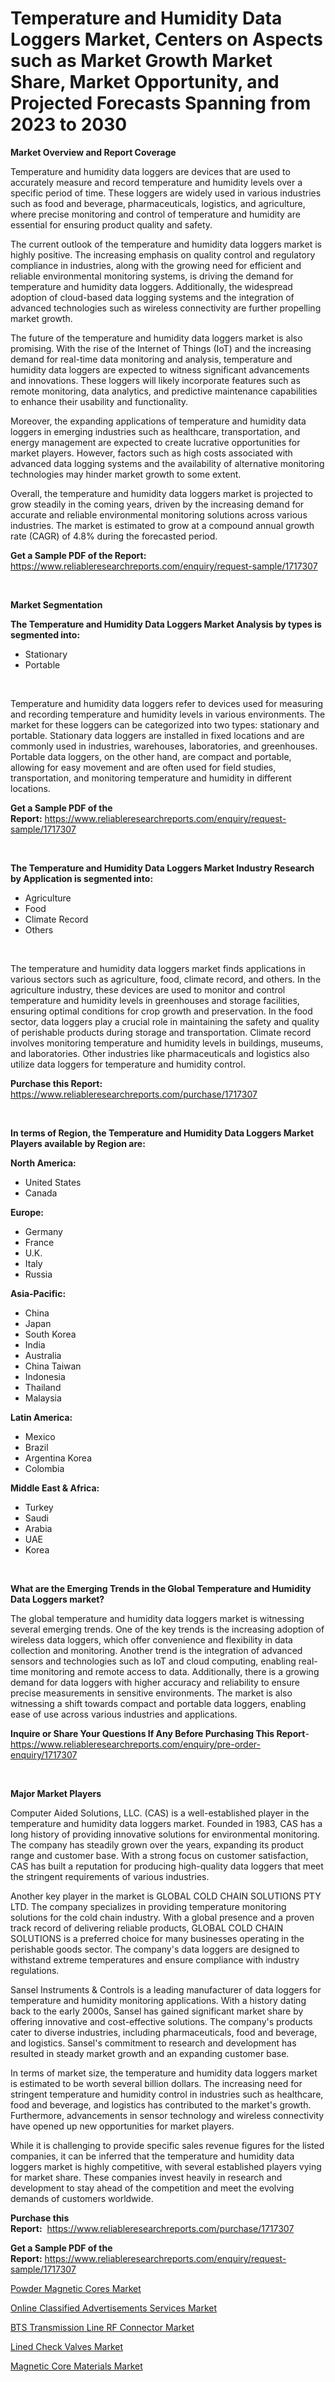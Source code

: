 <p><h1>Temperature and Humidity Data Loggers Market, Centers on Aspects such as Market Growth Market Share, Market Opportunity, and Projected Forecasts Spanning from 2023 to 2030</h1></p><p><strong>Market Overview and Report Coverage</strong></p>
<p><p>Temperature and humidity data loggers are devices that are used to accurately measure and record temperature and humidity levels over a specific period of time. These loggers are widely used in various industries such as food and beverage, pharmaceuticals, logistics, and agriculture, where precise monitoring and control of temperature and humidity are essential for ensuring product quality and safety.</p><p>The current outlook of the temperature and humidity data loggers market is highly positive. The increasing emphasis on quality control and regulatory compliance in industries, along with the growing need for efficient and reliable environmental monitoring systems, is driving the demand for temperature and humidity data loggers. Additionally, the widespread adoption of cloud-based data logging systems and the integration of advanced technologies such as wireless connectivity are further propelling market growth.</p><p>The future of the temperature and humidity data loggers market is also promising. With the rise of the Internet of Things (IoT) and the increasing demand for real-time data monitoring and analysis, temperature and humidity data loggers are expected to witness significant advancements and innovations. These loggers will likely incorporate features such as remote monitoring, data analytics, and predictive maintenance capabilities to enhance their usability and functionality.</p><p>Moreover, the expanding applications of temperature and humidity data loggers in emerging industries such as healthcare, transportation, and energy management are expected to create lucrative opportunities for market players. However, factors such as high costs associated with advanced data logging systems and the availability of alternative monitoring technologies may hinder market growth to some extent.</p><p>Overall, the temperature and humidity data loggers market is projected to grow steadily in the coming years, driven by the increasing demand for accurate and reliable environmental monitoring solutions across various industries. The market is estimated to grow at a compound annual growth rate (CAGR) of 4.8% during the forecasted period.</p></p>
<p><strong>Get a Sample PDF of the Report:</strong> <a href="https://www.reliableresearchreports.com/enquiry/request-sample/1717307">https://www.reliableresearchreports.com/enquiry/request-sample/1717307</a></p>
<p>&nbsp;</p>
<p><strong>Market Segmentation</strong></p>
<p><strong>The Temperature and Humidity Data Loggers Market Analysis by types is segmented into:</strong></p>
<p><ul><li>Stationary</li><li>Portable</li></ul></p>
<p>&nbsp;</p>
<p><p>Temperature and humidity data loggers refer to devices used for measuring and recording temperature and humidity levels in various environments. The market for these loggers can be categorized into two types: stationary and portable. Stationary data loggers are installed in fixed locations and are commonly used in industries, warehouses, laboratories, and greenhouses. Portable data loggers, on the other hand, are compact and portable, allowing for easy movement and are often used for field studies, transportation, and monitoring temperature and humidity in different locations.</p></p>
<p><strong>Get a Sample PDF of the Report:</strong>&nbsp;<a href="https://www.reliableresearchreports.com/enquiry/request-sample/1717307">https://www.reliableresearchreports.com/enquiry/request-sample/1717307</a></p>
<p>&nbsp;</p>
<p><strong>The Temperature and Humidity Data Loggers Market Industry Research by Application is segmented into:</strong></p>
<p><ul><li>Agriculture</li><li>Food</li><li>Climate Record</li><li>Others</li></ul></p>
<p>&nbsp;</p>
<p><p>The temperature and humidity data loggers market finds applications in various sectors such as agriculture, food, climate record, and others. In the agriculture industry, these devices are used to monitor and control temperature and humidity levels in greenhouses and storage facilities, ensuring optimal conditions for crop growth and preservation. In the food sector, data loggers play a crucial role in maintaining the safety and quality of perishable products during storage and transportation. Climate record involves monitoring temperature and humidity levels in buildings, museums, and laboratories. Other industries like pharmaceuticals and logistics also utilize data loggers for temperature and humidity control.</p></p>
<p><strong>Purchase this Report:</strong>&nbsp; <a href="https://www.reliableresearchreports.com/purchase/1717307">https://www.reliableresearchreports.com/purchase/1717307</a></p>
<p>&nbsp;</p>
<p><strong>In terms of Region, the Temperature and Humidity Data Loggers Market Players available by Region are:</strong></p>
<p>
    <p> <strong> North America: </strong>
        <ul>
            <li>United States</li>
            <li>Canada</li>
        </ul>
        </p> 
    <p> <strong> Europe: </strong>
        <ul>
            <li>Germany</li>
            <li>France</li>
            <li>U.K.</li>
            <li>Italy</li>
            <li>Russia</li>
        </ul>
        </p> 
    <p> <strong> Asia-Pacific: </strong>
        <ul>
            <li>China</li>
            <li>Japan</li>
            <li>South Korea</li>
            <li>India</li>
            <li>Australia</li>
            <li>China Taiwan</li>
            <li>Indonesia</li>
            <li>Thailand</li>
            <li>Malaysia</li>
        </ul>
        </p> 
    <p> <strong> Latin America: </strong>
        <ul>
            <li>Mexico</li>
            <li>Brazil</li>
            <li>Argentina Korea</li>
            <li>Colombia</li>
        </ul>
        </p> 
    <p> <strong> Middle East & Africa: </strong>
        <ul>
            <li>Turkey</li>
            <li>Saudi</li>
            <li>Arabia</li>
            <li>UAE</li>
            <li>Korea</li>
        </ul>
    </p>
    </p>
<p>&nbsp;</p>
<p><strong>What are the Emerging Trends in the Global Temperature and Humidity Data Loggers market?</strong></p>
<p><p>The global temperature and humidity data loggers market is witnessing several emerging trends. One of the key trends is the increasing adoption of wireless data loggers, which offer convenience and flexibility in data collection and monitoring. Another trend is the integration of advanced sensors and technologies such as IoT and cloud computing, enabling real-time monitoring and remote access to data. Additionally, there is a growing demand for data loggers with higher accuracy and reliability to ensure precise measurements in sensitive environments. The market is also witnessing a shift towards compact and portable data loggers, enabling ease of use across various industries and applications.</p></p>
<p><strong>Inquire or Share Your Questions If Any Before Purchasing This Report</strong>- <a href="https://www.reliableresearchreports.com/enquiry/pre-order-enquiry/1717307">https://www.reliableresearchreports.com/enquiry/pre-order-enquiry/1717307</a></p>
<p>&nbsp;</p>
<p><strong>Major Market Players</strong></p>
<p><p>Computer Aided Solutions, LLC. (CAS) is a well-established player in the temperature and humidity data loggers market. Founded in 1983, CAS has a long history of providing innovative solutions for environmental monitoring. The company has steadily grown over the years, expanding its product range and customer base. With a strong focus on customer satisfaction, CAS has built a reputation for producing high-quality data loggers that meet the stringent requirements of various industries.</p><p>Another key player in the market is GLOBAL COLD CHAIN SOLUTIONS PTY LTD. The company specializes in providing temperature monitoring solutions for the cold chain industry. With a global presence and a proven track record of delivering reliable products, GLOBAL COLD CHAIN SOLUTIONS is a preferred choice for many businesses operating in the perishable goods sector. The company's data loggers are designed to withstand extreme temperatures and ensure compliance with industry regulations.</p><p>Sansel Instruments & Controls is a leading manufacturer of data loggers for temperature and humidity monitoring applications. With a history dating back to the early 2000s, Sansel has gained significant market share by offering innovative and cost-effective solutions. The company's products cater to diverse industries, including pharmaceuticals, food and beverage, and logistics. Sansel's commitment to research and development has resulted in steady market growth and an expanding customer base.</p><p>In terms of market size, the temperature and humidity data loggers market is estimated to be worth several billion dollars. The increasing need for stringent temperature and humidity control in industries such as healthcare, food and beverage, and logistics has contributed to the market's growth. Furthermore, advancements in sensor technology and wireless connectivity have opened up new opportunities for market players.</p><p>While it is challenging to provide specific sales revenue figures for the listed companies, it can be inferred that the temperature and humidity data loggers market is highly competitive, with several established players vying for market share. These companies invest heavily in research and development to stay ahead of the competition and meet the evolving demands of customers worldwide.</p></p>
<p><strong>Purchase this Report:</strong>&nbsp;&nbsp;<a href="https://www.reliableresearchreports.com/purchase/1717307">https://www.reliableresearchreports.com/purchase/1717307</a></p>
<p></p>
<p><strong>Get a Sample PDF of the Report:</strong>&nbsp;<a href="https://www.reliableresearchreports.com/enquiry/request-sample/1717307">https://www.reliableresearchreports.com/enquiry/request-sample/1717307</a></p>
<p><p><a href="https://medium.com/@scottford2001/decoding-powder-magnetic-cores-market-metrics-market-share-trends-and-growth-patterns-23ddbea77365">Powder Magnetic Cores Market</a></p><p><a href="https://www.linkedin.com/pulse/online-classified-advertisements-services-market-size/">Online Classified Advertisements Services Market</a></p><p><a href="https://github.com/RoccoManning/Market-Research-Report-List-2/blob/main/bts-transmission-line-rf-connector-market.md">BTS Transmission Line RF Connector Market</a></p><p><a href="https://www.linkedin.com/pulse/lined-check-valves-market-insights-players-forecast/">Lined Check Valves Market</a></p><p><a href="https://medium.com/@christopherbennett19/magnetic-core-materials-market-size-reveals-the-best-marketing-channels-in-global-industry-22c536edf771">Magnetic Core Materials Market</a></p></p>
